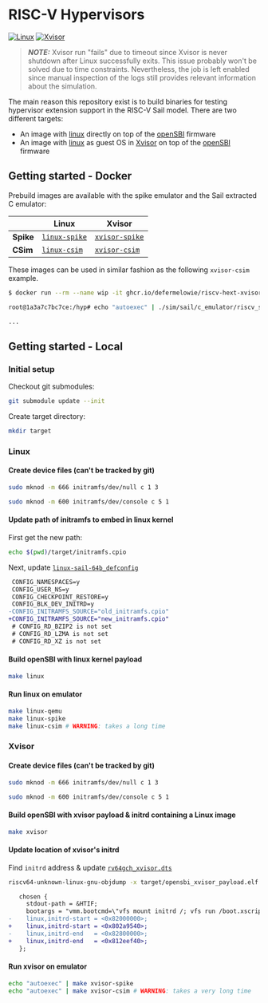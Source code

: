 # RISC-V Hypervisors

[![Linux](https://github.com/defermelowie/riscv-hext-xvisor-linux/actions/workflows/linux.yml/badge.svg)](https://github.com/defermelowie/riscv-hext-xvisor-linux/actions/workflows/linux.yml)
[![Xvisor](https://github.com/defermelowie/riscv-hext-xvisor-linux/actions/workflows/xvisor.yml/badge.svg)](https://github.com/defermelowie/riscv-hext-xvisor-linux/actions/workflows/xvisor.yml)

> **_NOTE:_** Xvisor run "fails" due to timeout since Xvisor is never shutdown after Linux successfully exits.
> This issue probably won't be solved due to time constraints.
> Nevertheless, the job is left enabled since manual inspection of the logs still provides relevant information about the simulation.

The main reason this repository exist is to build binaries for testing hypervisor extension support in the RISC-V Sail model.
There are two different targets:
- An image with [linux](./linux/) directly on top of the [openSBI](./opensbi/) firmware
- An image with [linux](./linux/) as guest OS in [Xvisor](./xvisor/) on top of the [openSBI](./opensbi/) firmware

## Getting started - Docker

Prebuild images are available with the spike emulator and the Sail extracted C emulator:

|           | **Linux**                                                                     | **Xvisor**                                                                      |
|-----------|-------------------------------------------------------------------------------|---------------------------------------------------------------------------------|
| **Spike** | [`linux-spike`](ghcr.io/defermelowie/riscv-hext-xvisor-linux/linux-spike:wip) | [`xvisor-spike`](ghcr.io/defermelowie/riscv-hext-xvisor-linux/xvisor-spike:wip) |
| **CSim**  | [`linux-csim`](ghcr.io/defermelowie/riscv-hext-xvisor-linux/linux-csim:wip)   | [`xvisor-csim`](ghcr.io/defermelowie/riscv-hext-xvisor-linux/xvisor-csim:wip)   |

These images can be used in similar fashion as the following `xvisor-csim` example.

```sh
$ docker run --rm --name wip -it ghcr.io/defermelowie/riscv-hext-xvisor-linux/xvisor-csim:wip

root@1a3a7c7bc7ce:/hyp# echo "autoexec" | ./sim/sail/c_emulator/riscv_sim_RV64 -Vmem -Vplatform -Vreg -Vinstr --enable-dirty-update --enable-pmp --mtval-has-illegal-inst-bits --xtinst-has-transformed-inst --ram-size 1024 --device-tree-blob rv64gch_xvisor.dtb opensbi_xvisor_payload.elf

...
```

## Getting started - Local

### Initial setup

Checkout git submodules:
```bash
git submodule update --init
```

Create target directory:
```bash
mkdir target
```

### Linux

#### Create device files (can't be tracked by git)

```bash
sudo mknod -m 666 initramfs/dev/null c 1 3
```
```bash
sudo mknod -m 600 initramfs/dev/console c 5 1
```

#### Update path of initramfs to embed in linux kernel

First get the new path:
```bash
echo $(pwd)/target/initramfs.cpio
```
Next, update [`linux-sail-64b_defconfig`](./linux-sail-64b_defconfig)
```diff
 CONFIG_NAMESPACES=y
 CONFIG_USER_NS=y
 CONFIG_CHECKPOINT_RESTORE=y
 CONFIG_BLK_DEV_INITRD=y
-CONFIG_INITRAMFS_SOURCE="old_initramfs.cpio"
+CONFIG_INITRAMFS_SOURCE="new_initramfs.cpio"
 # CONFIG_RD_BZIP2 is not set
 # CONFIG_RD_LZMA is not set
 # CONFIG_RD_XZ is not set
```

#### Build openSBI with linux kernel payload
```bash
make linux
```

#### Run linux on emulator
```bash
make linux-qemu
make linux-spike
make linux-csim # WARNING: takes a long time
```

### Xvisor

#### Create device files (can't be tracked by git)

```bash
sudo mknod -m 666 initramfs/dev/null c 1 3
```
```bash
sudo mknod -m 600 initramfs/dev/console c 5 1
```

#### Build openSBI with xvisor payload & initrd containing a Linux image

```bash
make xvisor
```

#### Update location of xvisor's initrd

Find `initrd` address & update [`rv64gch_xvisor.dts`](rv64gch_xvisor.dts)
```bash
riscv64-unknown-linux-gnu-objdump -x target/opensbi_xvisor_payload.elf | grep _initrd_
```

```diff
   chosen {
     stdout-path = &HTIF;
     bootargs = "vmm.bootcmd=\"vfs mount initrd /; vfs run /boot.xscript\"";
-    linux,initrd-start = <0x82000000>;
+    linux,initrd-start = <0x802a9540>;
-    linux,initrd-end   = <0x82800000>;
+    linux,initrd-end   = <0x812eef40>;
   };
```

#### Run xvisor on emulator
```bash
echo "autoexec" | make xvisor-spike
echo "autoexec" | make xvisor-csim # WARNING: takes a very long time
```
